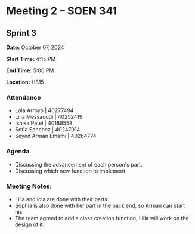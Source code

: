 # Meeting 2 – SOEN 341

## Sprint 3

**Date:** October 07, 2024  

**Start Time:** 4:15 PM  

**End Time:** 5:00 PM  

**Location:** H815 

### Attendance
- Lola Arroyo | 40277494  
- Lilia Messaoudi | 40252419  
- Ishika Patel | 40188558  
- Sofia Sanchez | 40247014 
- Seyed Arman Emami | 40264774  

### Agenda 
- Discussing the advancement of each person's part.
- Discussing which new function to implement.  

### Meeting Notes: 
- Lilia and lola are done with their parts.
- Sophia is also done with her part in the back end, so Arman can start his.
- The team agreed to add a class creation function, Lilia will work on the design of it..



